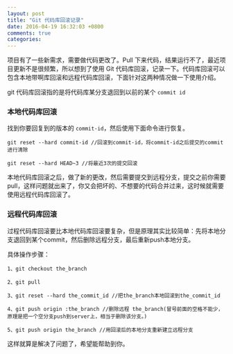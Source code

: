 ```yaml
---
layout: post
title: "Git 代码库回滚记录"
date: 2016-04-19 16:32:03 +0800
comments: true
categories: 
---
```


项目有了一些新需求，需要做代码更改了。Pull 下来代码，结果运行不了，最近项目更新不是很频繁，所以想到了使用 Git 代码库回滚，记录一下。代码库回滚可以包含本地带啊库回滚和远程代码库回滚，下面针对这两种情况做一下使用介绍。

<!--more-->


git 代码库回滚指的是将代码库某分支退回到以前的某个 `commit id`

### 本地代码库回滚

找到你要回复到的版本的 `commit-id`，然后使用下面命令进行恢复。

```
git reset --hard commit-id //回滚到commit-id，将commit-id之后提交的commit进行清除

git reset --hard HEAD~3 //将最近3次的提交回滚
```

本地代码库回滚之后，做了新的更改，然后需要提交到远程分支，提交之前你需要 pull，这样问题就出来了，你又会把坏的、不想要的代码合并过来，这时候就需要使用远程代码库回滚了。
 

### 远程代码库回滚

过程代码库回滚要比本地代码库回滚要复杂，但是原理其实比较简单：先将本地分支退回到某个commit，然后删除远程分支，最后重新push本地分支。

具体操作步骤：

```
1、git checkout the_branch

2、git pull

3、git reset --hard the_commit_id //把the_branch本地回滚到the_commit_id

4、git push origin :the_branch //删除远程 the_branch(冒号前面的空格不能少，原理是把一个空分支push到server上，相当于删除该分支。)

5、git push origin the_branch //用回滚后的本地分支重新建立远程分支

```

这样就算是解决了问题了，希望能帮助到你。


